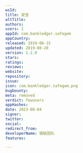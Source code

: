 ```yaml
---
wsId: 
title: 安宝
altTitle: 
authors: 
users: 1
appId: com.bankledger.safegem
appCountry: 
released: 2019-08-15
updated: 2019-08-20
version: 1.2.0
stars: 
ratings: 
reviews: 
website: 
repository: 
issue: 
icon: com.bankledger.safegem.png
bugbounty: 
meta: removed
verdict: fewusers
appHashes: 
date: 2023-08-04
signer: 
twitter: 
social: 
redirect_from: 
developerName: 银链团队
features: 

---
```


